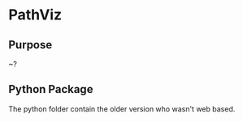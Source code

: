 # PathViz

## Purpose

~?

## Python Package

The python folder contain the older version who wasn't web based.










